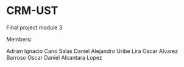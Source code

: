 # CRM-UST
Final project module 3

Members:

Adrian Ignacio Cano Salas
Daniel Alejandro Uribe Lira
Oscar Alvarez Barroso
Oscar Daniel Alcantara Lopez
